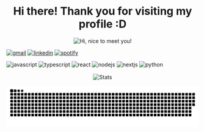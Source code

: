 <h1 align="center">Hi there! Thank you for visiting my profile :D</h1>

<p align="center">
  <img src="https://media.giphy.com/media/3Q2hJ4FLN1UvS/giphy.gif" width=500px title="Hi, nice to meet you!">
</p>

<!-- Socials with Links -->

[<img src="https://img.icons8.com/doodle/96/000000/gmail-new.png" width="100" title="gmail">](mailto:lucasduarte.200984@gmail.com)
[<img src="https://img.icons8.com/doodle/96/000000/linkedin-circled.png" width="100" title="linkedin">](https://www.linkedin.com/in/dvarte-dev/)
[<img src="https://img.icons8.com/doodle/96/000000/spotify.png" width="100" title="spotify">](https://open.spotify.com/user/12159793014?si=b4897ce385514b7a)

<p align="left"> 
  <img alt="javascript" src="https://media3.giphy.com/media/ln7z2eWriiQAllfVcn/200w.webp" width="100" title="javascript">
  <img alt="typescript" src="https://cdn.jsdelivr.net/gh/devicons/devicon/icons/typescript/typescript-original.svg" width="100" title="typescript">
  <img alt="react" src="https://cdn.jsdelivr.net/gh/devicons/devicon/icons/react/react-original.svg" width="100" title="react">
  <img alt="nodejs" src="https://cdn.jsdelivr.net/gh/devicons/devicon/icons/nodejs/nodejs-original.svg" width="100" title="nodejs">
  <img alt="nextjs" src="https://cdn.jsdelivr.net/gh/devicons/devicon/icons/nextjs/nextjs-original.svg" width="100" title="nextjs">
  <img alt="python" src="https://i.giphy.com/media/LMt9638dO8dftAjtco/200.webp" width="100" title="python">
</p>

<p align="center">
<img align="center" alt="Stats" src="https://github-readme-stats.vercel.app/api?username=lucasduarte-xipp&show_icons=true&theme=dark&hide=issues&hide_border=true&hide_title=true&count_private=true">
</p>

![github contribution grid snake animation](https://github.com/dvarte-dev/dvarte-dev/blob/output/github-contribution-grid-snake-dark.svg)
